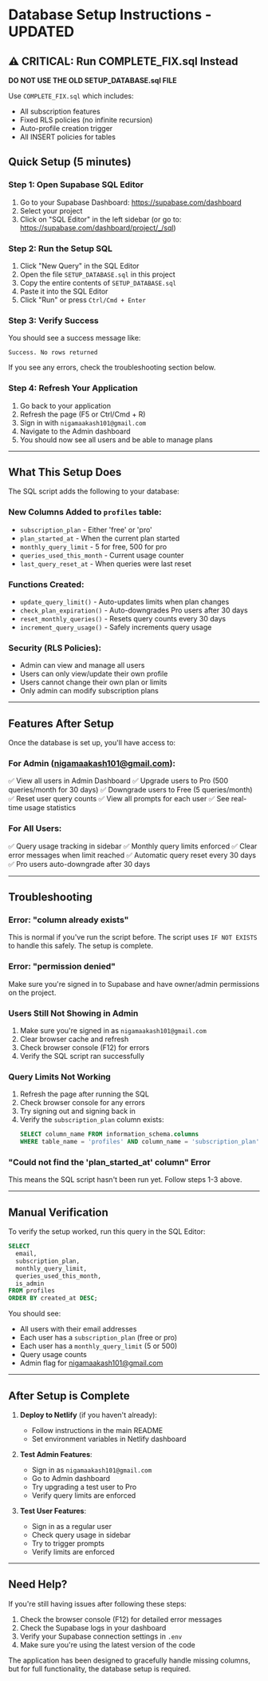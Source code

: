 # Database Setup Instructions - UPDATED

## ⚠️ CRITICAL: Run COMPLETE_FIX.sql Instead

**DO NOT USE THE OLD SETUP_DATABASE.sql FILE**

Use `COMPLETE_FIX.sql` which includes:
- All subscription features
- Fixed RLS policies (no infinite recursion)
- Auto-profile creation trigger
- All INSERT policies for tables

## Quick Setup (5 minutes)

### Step 1: Open Supabase SQL Editor

1. Go to your Supabase Dashboard: https://supabase.com/dashboard
2. Select your project
3. Click on "SQL Editor" in the left sidebar (or go to: https://supabase.com/dashboard/project/_/sql)

### Step 2: Run the Setup SQL

1. Click "New Query" in the SQL Editor
2. Open the file `SETUP_DATABASE.sql` in this project
3. Copy the entire contents of `SETUP_DATABASE.sql`
4. Paste it into the SQL Editor
5. Click "Run" or press `Ctrl/Cmd + Enter`

### Step 3: Verify Success

You should see a success message like:
```
Success. No rows returned
```

If you see any errors, check the troubleshooting section below.

### Step 4: Refresh Your Application

1. Go back to your application
2. Refresh the page (F5 or Ctrl/Cmd + R)
3. Sign in with `nigamaakash101@gmail.com`
4. Navigate to the Admin dashboard
5. You should now see all users and be able to manage plans

---

## What This Setup Does

The SQL script adds the following to your database:

### New Columns Added to `profiles` table:
- `subscription_plan` - Either 'free' or 'pro'
- `plan_started_at` - When the current plan started
- `monthly_query_limit` - 5 for free, 500 for pro
- `queries_used_this_month` - Current usage counter
- `last_query_reset_at` - When queries were last reset

### Functions Created:
- `update_query_limit()` - Auto-updates limits when plan changes
- `check_plan_expiration()` - Auto-downgrades Pro users after 30 days
- `reset_monthly_queries()` - Resets query counts every 30 days
- `increment_query_usage()` - Safely increments query usage

### Security (RLS Policies):
- Admin can view and manage all users
- Users can only view/update their own profile
- Users cannot change their own plan or limits
- Only admin can modify subscription plans

---

## Features After Setup

Once the database is set up, you'll have access to:

### For Admin (nigamaakash101@gmail.com):
✅ View all users in Admin Dashboard
✅ Upgrade users to Pro (500 queries/month for 30 days)
✅ Downgrade users to Free (5 queries/month)
✅ Reset user query counts
✅ View all prompts for each user
✅ See real-time usage statistics

### For All Users:
✅ Query usage tracking in sidebar
✅ Monthly query limits enforced
✅ Clear error messages when limit reached
✅ Automatic query reset every 30 days
✅ Pro users auto-downgrade after 30 days

---

## Troubleshooting

### Error: "column already exists"
This is normal if you've run the script before. The script uses `IF NOT EXISTS` to handle this safely. The setup is complete.

### Error: "permission denied"
Make sure you're signed in to Supabase and have owner/admin permissions on the project.

### Users Still Not Showing in Admin
1. Make sure you're signed in as `nigamaakash101@gmail.com`
2. Clear browser cache and refresh
3. Check browser console (F12) for errors
4. Verify the SQL script ran successfully

### Query Limits Not Working
1. Refresh the page after running the SQL
2. Check browser console for any errors
3. Try signing out and signing back in
4. Verify the `subscription_plan` column exists:
   ```sql
   SELECT column_name FROM information_schema.columns
   WHERE table_name = 'profiles' AND column_name = 'subscription_plan';
   ```

### "Could not find the 'plan_started_at' column" Error
This means the SQL script hasn't been run yet. Follow steps 1-3 above.

---

## Manual Verification

To verify the setup worked, run this query in the SQL Editor:

```sql
SELECT
  email,
  subscription_plan,
  monthly_query_limit,
  queries_used_this_month,
  is_admin
FROM profiles
ORDER BY created_at DESC;
```

You should see:
- All users with their email addresses
- Each user has a `subscription_plan` (free or pro)
- Each user has a `monthly_query_limit` (5 or 500)
- Query usage counts
- Admin flag for nigamaakash101@gmail.com

---

## After Setup is Complete

1. **Deploy to Netlify** (if you haven't already):
   - Follow instructions in the main README
   - Set environment variables in Netlify dashboard

2. **Test Admin Features**:
   - Sign in as `nigamaakash101@gmail.com`
   - Go to Admin dashboard
   - Try upgrading a test user to Pro
   - Verify query limits are enforced

3. **Test User Features**:
   - Sign in as a regular user
   - Check query usage in sidebar
   - Try to trigger prompts
   - Verify limits are enforced

---

## Need Help?

If you're still having issues after following these steps:
1. Check the browser console (F12) for detailed error messages
2. Check the Supabase logs in your dashboard
3. Verify your Supabase connection settings in `.env`
4. Make sure you're using the latest version of the code

The application has been designed to gracefully handle missing columns, but for full functionality, the database setup is required.
